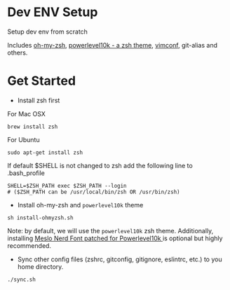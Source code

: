 Dev ENV Setup
=============

Setup dev env from scratch

Includes [oh-my-zsh](https://github.com/robbyrussell/oh-my-zsh), [powerlevel10k - a zsh theme](https://github.com/romkatv/powerlevel10k), [vimconf](https://github.com/hszcg/vimconf), git-alias and others.


# Get Started

* Install zsh first

For Mac OSX
```
brew install zsh
```

For Ubuntu
```
sudo apt-get install zsh
```

If default $SHELL is not changed to zsh
add the following line to .bash_profile
```
SHELL=$ZSH_PATH exec $ZSH_PATH --login
# ($ZSH_PATH can be /usr/local/bin/zsh OR /usr/bin/zsh)
```

* Install oh-my-zsh and `powerlevel10k` theme 

```
sh install-ohmyzsh.sh
```

Note: by default, we will use the `powerlevel10k` zsh theme. Additionally, installing [Meslo Nerd Font patched for Powerlevel10k
](https://github.com/romkatv/powerlevel10k#meslo-nerd-font-patched-for-powerlevel10k) is optional but highly recommended.


* Sync other config files (zshrc, gitconfig, gitignore, eslintrc, etc.) to you home directory.

```
./sync.sh
```
